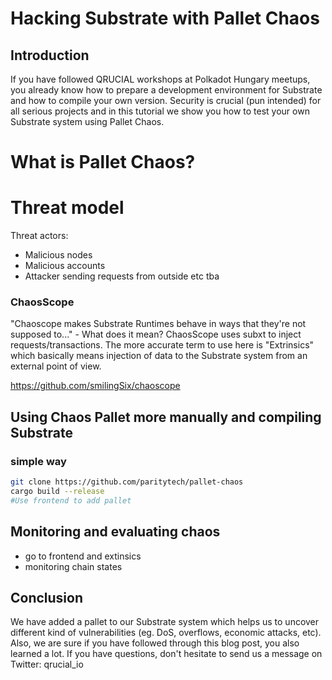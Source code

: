 # Hacking Substrate with Pallet Chaos

## Introduction
If you have followed QRUCIAL workshops at Polkadot Hungary meetups, you already know how to prepare a development environment for Substrate and how to compile your own version. Security is crucial (pun intended) for all serious projects and in this tutorial we show you how to test your own Substrate system using Pallet Chaos.

# What is Pallet Chaos?


# Threat model
Threat actors:
- Malicious nodes
- Malicious accounts
- Attacker sending requests from outside
etc tba

### ChaosScope
"Chaoscope makes Substrate Runtimes behave in ways that they're not supposed to..." - What does it mean? ChaosScope uses subxt to inject requests/transactions. The more accurate term to use here is "Extrinsics" which basically means injection of data to the Substrate system from an external point of view.

https://github.com/smilingSix/chaoscope

## Using Chaos Pallet more manually and compiling Substrate
### simple way
```sh
git clone https://github.com/paritytech/pallet-chaos
cargo build --release
#Use frontend to add pallet
```

## Monitoring and evaluating chaos
- go to frontend and extinsics
- monitoring chain states

## Conclusion
We have added a pallet to our Substrate system which helps us to uncover different kind of vulnerabilities (eg. DoS, overflows, economic attacks, etc).
Also, we are sure if you have followed through this blog post, you also learned a lot. If you have questions, don't hesitate to send us a message on Twitter: qrucial_io
